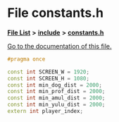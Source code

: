 
# File constants.h

[**File List**](files.md) **>** [**include**](dir_d44c64559bbebec7f509842c48db8b23.md) **>** [**constants.h**](constants_8h.md)

[Go to the documentation of this file.](constants_8h.md) 


````cpp
#pragma once

const int SCREEN_W = 1920;
const int SCREEN_H = 1080;
const int min_dog_dist = 2000;
const int min_prof_dist = 2000;
const int min_amul_dist = 2000;
const int min_yulu_dist = 2000;
extern int player_index;
````

